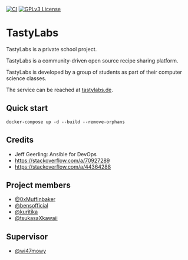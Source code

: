 [![CI](https://github.com/TastyLabs/TastyLabs/actions/workflows/ci.yml/badge.svg)](https://github.com/TastyLabs/TastyLabs/actions/workflows/ci.yml)
[![GPLv3 License](https://img.shields.io/badge/License-GPL%20v3-yellow.svg)](https://github.com/TastyLabs/TastyLabs/blob/main/LICENSE)

# TastyLabs

TastyLabs is a private school project.

TastyLabs is a community-driven open source recipe sharing platform.

TastyLabs is developed by a group of students as part of their computer science classes.

The service can be reached at [tastylabs.de](https://tastylabs.de).

## Quick start
```shell
docker-compose up -d --build --remove-orphans
```

## Credits
- Jeff Geerling: Ansible for DevOps
- https://stackoverflow.com/a/70927289
- https://stackoverflow.com/a/44364288

## Project members

- [@0xMuffinbaker](https://www.github.com/0xMuffinbaker)
- [@bensofficial](https://www.github.com/bensofficial)
- [@kuritika](https://www.github.com/kuritika)
- [@tsukasaXkawaii](https://www.github.com/tsukasaXkawaii)

## Supervisor
- [@wi47mowy](https://www.github.com/wi47mowy)
